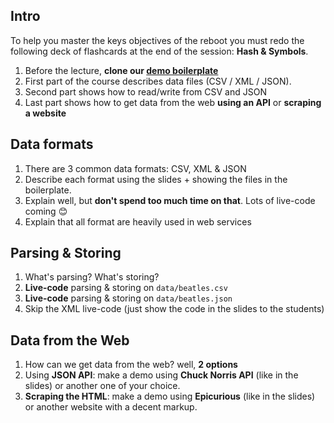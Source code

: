 ## Intro

To help you master the keys objectives of the reboot you must redo the following deck of flashcards at the end of the session: **Hash & Symbols**.

1. Before the lecture, **clone our [demo boilerplate](https://github.com/lewagon/parsing-demo)**
1. First part of the course describes data files (CSV / XML / JSON).
1. Second part shows how to read/write from CSV and JSON
1. Last part shows how to get data from the web **using an API** or **scraping a website**

## Data formats

1. There are 3 common data formats: CSV, XML & JSON
1. Describe each format using the slides + showing the files in the boilerplate.
1. Explain well, but **don't spend too much time on that**. Lots of live-code coming 😊
1. Explain that all format are heavily used in web services

## Parsing & Storing

1. What's parsing? What's storing?
1. **Live-code** parsing & storing on `data/beatles.csv`
1. **Live-code** parsing & storing on `data/beatles.json`
1. Skip the XML live-code (just show the code in the slides to the students)

## Data from the Web

1. How can we get data from the web? well, **2 options**
1. Using **JSON API**: make a demo using **Chuck Norris API** (like in the slides) or another one of your choice.
1. **Scraping the HTML**: make a demo using **Epicurious** (like in the slides) or another website with a decent markup.